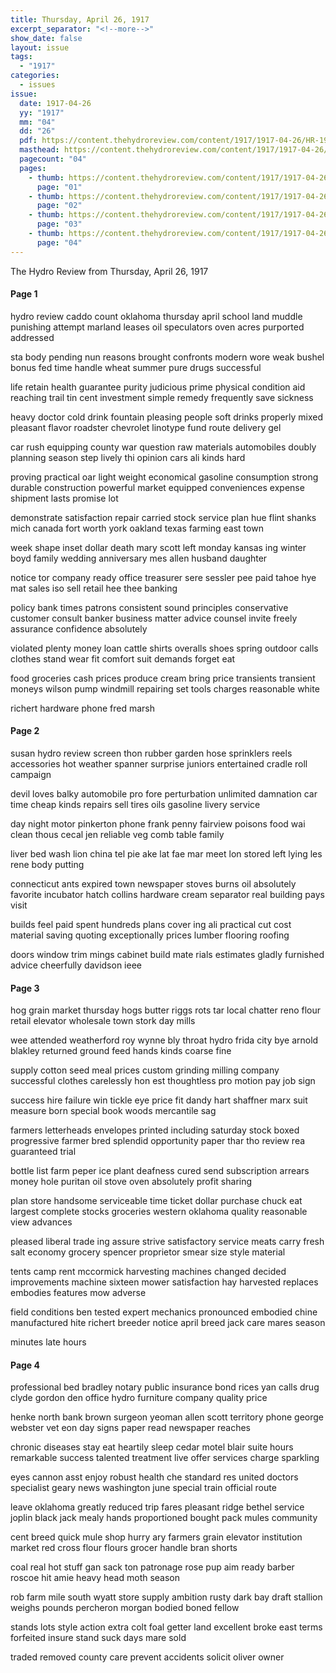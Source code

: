 ```yaml
---
title: Thursday, April 26, 1917
excerpt_separator: "<!--more-->"
show_date: false
layout: issue
tags:
  - "1917"
categories:
  - issues
issue:
  date: 1917-04-26
  yy: "1917"
  mm: "04"
  dd: "26"
  pdf: https://content.thehydroreview.com/content/1917/1917-04-26/HR-1917-04-26.pdf
  masthead: https://content.thehydroreview.com/content/1917/1917-04-26/masthead/HR-1917-04-26.jpg
  pagecount: "04"
  pages:
    - thumb: https://content.thehydroreview.com/content/1917/1917-04-26/thumbnails/HR-1917-04-26-01.jpg
      page: "01"
    - thumb: https://content.thehydroreview.com/content/1917/1917-04-26/thumbnails/HR-1917-04-26-02.jpg
      page: "02"
    - thumb: https://content.thehydroreview.com/content/1917/1917-04-26/thumbnails/HR-1917-04-26-03.jpg
      page: "03"
    - thumb: https://content.thehydroreview.com/content/1917/1917-04-26/thumbnails/HR-1917-04-26-04.jpg
      page: "04"
---
```


The Hydro Review from Thursday, April 26, 1917

<!--more-->

<h4>Page 1</h4>
<p>hydro review caddo count oklahoma thursday april school land muddle punishing attempt marland leases oil speculators oven acres purported addressed</p>
<p>sta body pending nun reasons brought confronts modern wore weak bushel bonus fed time handle wheat summer pure drugs successful</p>
<p>life retain health guarantee purity judicious prime physical condition aid reaching trail tin cent investment simple remedy frequently save sickness</p>
<p>heavy doctor cold drink fountain pleasing people soft drinks properly mixed pleasant flavor roadster chevrolet linotype fund route delivery gel</p>
<p>car rush equipping county war question raw materials automobiles doubly planning season step lively thi opinion cars ali kinds hard</p>
<p>proving practical oar light weight economical gasoline consumption strong durable construction powerful market equipped conveniences expense shipment lasts promise lot</p>
<p>demonstrate satisfaction repair carried stock service plan hue flint shanks mich canada fort worth york oakland texas farming east town</p>
<p>week shape inset dollar death mary scott left monday kansas ing winter boyd family wedding anniversary mes allen husband daughter</p>
<p>notice tor company ready office treasurer sere sessler pee paid tahoe hye mat sales iso sell retail hee thee banking</p>
<p>policy bank times patrons consistent sound principles conservative customer consult banker business matter advice counsel invite freely assurance confidence absolutely</p>
<p>violated plenty money loan cattle shirts overalls shoes spring outdoor calls clothes stand wear fit comfort suit demands forget eat</p>
<p>food groceries cash prices produce cream bring price transients transient moneys wilson pump windmill repairing set tools charges reasonable white</p>
<p>richert hardware phone fred marsh</p>
<h4>Page 2</h4>
<p>susan hydro review screen thon rubber garden hose sprinklers reels accessories hot weather spanner surprise juniors entertained cradle roll campaign</p>
<p>devil loves balky automobile pro fore perturbation unlimited damnation car time cheap kinds repairs sell tires oils gasoline livery service</p>
<p>day night motor pinkerton phone frank penny fairview poisons food wai clean thous cecal jen reliable veg comb table family</p>
<p>liver bed wash lion china tel pie ake lat fae mar meet lon stored left lying les rene body putting</p>
<p>connecticut ants expired town newspaper stoves burns oil absolutely favorite incubator hatch collins hardware cream separator real building pays visit</p>
<p>builds feel paid spent hundreds plans cover ing ali practical cut cost material saving quoting exceptionally prices lumber flooring roofing</p>
<p>doors window trim mings cabinet build mate rials estimates gladly furnished advice cheerfully davidson ieee</p>
<h4>Page 3</h4>
<p>hog grain market thursday hogs butter riggs rots tar local chatter reno flour retail elevator wholesale town stork day mills</p>
<p>wee attended weatherford roy wynne bly throat hydro frida city bye arnold blakley returned ground feed hands kinds coarse fine</p>
<p>supply cotton seed meal prices custom grinding milling company successful clothes carelessly hon est thoughtless pro motion pay job sign</p>
<p>success hire failure win tickle eye price fit dandy hart shaffner marx suit measure born special book woods mercantile sag</p>
<p>farmers letterheads envelopes printed including saturday stock boxed progressive farmer bred splendid opportunity paper thar tho review rea guaranteed trial</p>
<p>bottle list farm peper ice plant deafness cured send subscription arrears money hole puritan oil stove oven absolutely profit sharing</p>
<p>plan store handsome serviceable time ticket dollar purchase chuck eat largest complete stocks groceries western oklahoma quality reasonable view advances</p>
<p>pleased liberal trade ing assure strive satisfactory service meats carry fresh salt economy grocery spencer proprietor smear size style material</p>
<p>tents camp rent mccormick harvesting machines changed decided improvements machine sixteen mower satisfaction hay harvested replaces embodies features mow adverse</p>
<p>field conditions ben tested expert mechanics pronounced embodied chine manufactured hite richert breeder notice april breed jack care mares season</p>
<p>minutes late hours</p>
<h4>Page 4</h4>
<p>professional bed bradley notary public insurance bond rices yan calls drug clyde gordon den office hydro furniture company quality price</p>
<p>henke north bank brown surgeon yeoman allen scott territory phone george webster vet eon day signs paper read newspaper reaches</p>
<p>chronic diseases stay eat heartily sleep cedar motel blair suite hours remarkable success talented treatment live offer services charge sparkling</p>
<p>eyes cannon asst enjoy robust health che standard res united doctors specialist geary news washington june special train official route</p>
<p>leave oklahoma greatly reduced trip fares pleasant ridge bethel service joplin black jack mealy hands proportioned bought pack mules community</p>
<p>cent breed quick mule shop hurry ary farmers grain elevator institution market red cross flour flours grocer handle bran shorts</p>
<p>coal real hot stuff gan sack ton patronage rose pup aim ready barber roscoe hit amie heavy head moth season</p>
<p>rob farm mile south wyatt store supply ambition rusty dark bay draft stallion weighs pounds percheron morgan bodied boned fellow</p>
<p>stands lots style action extra colt foal getter land excellent broke east terms forfeited insure stand suck days mare sold</p>
<p>traded removed county care prevent accidents solicit oliver owner</p>
